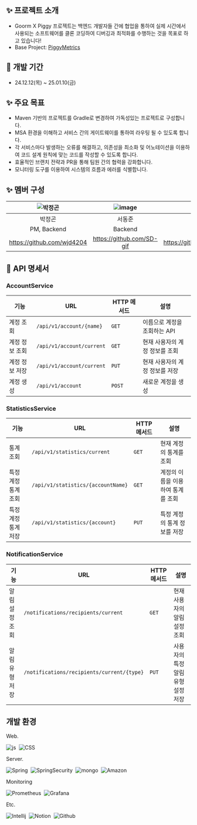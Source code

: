 ## ✨ 프로젝트 소개
- Goorm X Piggy 프로젝트는 백엔드 개발자들 간에 협업을 통하여 실제 시간에서 사용되는 소프트웨어를 클론 코딩하여 디버깅과 최적화를 수행하는 것을 목표로 하고 있습니다!
- Base Project: [PiggyMetrics](https://github.com/sqshq/piggymetrics)

## 📆 개발 기간
- 24.12.12(목) ~ 25.01.10(금)

## ✨ 주요 목표
- Maven 기반의 프로젝트를 Gradle로 변경하여 가독성있는 프로젝트로 구성합니다.
- MSA 환경을 이해하고 서비스 간의 게이트웨이를 통하여 라우팅 될 수 있도록 합니다.
- 각 서비스마다 발생하는 오류를 해결하고, 의존성을 최소화 및 어노테이션을 이용하여 코드 설계 원칙에 맞는 코드를 작성할 수 있도록 합니다.
- 효율적인 브랜치 전략과 PR을 통해 팀원 간의 협력을 강화합니다.
- 모니터링 도구를 이용하여 시스템의 흐름과 에러를 식별합니다.

## ✨ 멤버 구성
| ![박정곤](https://github.com/user-attachments/assets/74b1e113-fbae-4fa5-a5c4-e33b67523153) | ![image](https://github.com/user-attachments/assets/fc76c1ad-6922-4bba-8c78-87e8e19da61a) | ![김상호](https://github.com/user-attachments/assets/421ac141-e472-4e7a-8283-3bfdd2f440e3)| ![이유영](https://github.com/user-attachments/assets/054cc92f-08ad-44a8-936f-df3662d5d2f8)  | ![image](https://github.com/user-attachments/assets/de4153be-e89e-4de2-9b84-90e5a412a2fe)  | ![image](https://github.com/user-attachments/assets/75ecc75d-31b9-404d-9267-88720af05531) |
|:---:|:---:|:---:|:---:|:---:|:---:|
| 박정곤  |  서동준  | 김상호   | 이유영  | 박진홍 | 이지은 |
| PM, Backend |  Backend  |  Backend | Backend  | Backend  | Backend  |
| https://github.com/wjd4204 | https://github.com/SD-gif | https://github.com/ksah3756 | https://github.com/YuyoungRhee | https://github.com/JiinHong  | https://github.com/leeje0506 | 


## 📃 API 명세서

### **AccountService**
| **기능**        | **URL**                       | **HTTP 메서드** | **설명**                                |
|------------------|-------------------------------|-----------------|-----------------------------------------|
| 계정 조회        | `/api/v1/account/{name}`      | `GET`          | 이름으로 계정을 조회하는 API             |
| 계정 정보 조회   | `/api/v1/account/current`     | `GET`          | 현재 사용자의 계정 정보를 조회           |
| 계정 정보 저장   | `/api/v1/account/current`     | `PUT`          | 현재 사용자의 계정 정보를 저장           |
| 계정 생성        | `/api/v1/account`             | `POST`         | 새로운 계정을 생성                       |

### **StatisticsService**
| **기능**        | **URL**                             | **HTTP 메서드** | **설명**                                |
|------------------|-------------------------------------|-----------------|-----------------------------------------|
| 통계 조회        | `/api/v1/statistics/current`        | `GET`          | 현재 계정의 통계를 조회                  |
| 특정 계정 통계 조회 | `/api/v1/statistics/{accountName}` | `GET`          | 계정의 이름을 이용하여 통계를 조회       |
| 특정 계정 통계 저장 | `/api/v1/statistics/{account}`    | `PUT`          | 특정 계정의 통계 정보를 저장             |

### **NotificationService**
| **기능**        | **URL**                                  | **HTTP 메서드** | **설명**                                |
|------------------|------------------------------------------|-----------------|-----------------------------------------|
| 알림 설정 조회   | `/notifications/recipients/current`      | `GET`          | 현재 사용자의 알림 설정 조회             |
| 알림 유형 저장   | `/notifications/recipients/current/{type}` | `PUT`          | 사용자의 특정 알림 유형 설정 저장        |

## 개발 환경
Web.

![js](https://img.shields.io/badge/JavaScript-F7DF1E?style=for-the-badge&logo=JavaScript&logoColor=white)&nbsp; ![CSS](https://img.shields.io/badge/CSS-663399?style=for-the-badge&logo=CSS&logoColor=white)&nbsp;

Server.

![Spring](https://img.shields.io/badge/Spring-6DB33F?style=for-the-badge&logo=Spring&logoColor=white)&nbsp; ![SpringSecurity](https://img.shields.io/badge/Spring_Security-6DB33F?style=for-the-badge&logo=SpringSecurity&logoColor=white)&nbsp; ![mongo](https://img.shields.io/badge/MongoDB-47A248?style=for-the-badge&logo=MongoDB&logoColor=white)&nbsp; ![Amazon](https://img.shields.io/badge/Amazon-FF9900?style=for-the-badge&logo=Amazon&logoColor=white)&nbsp;

Monitoring

![Prometheus](https://img.shields.io/badge/Prometheus-E6522C?style=for-the-badge&logo=Prometheus&logoColor=white)&nbsp; ![Grafana](https://img.shields.io/badge/Grafana-F46800?style=for-the-badge&logo=Grafana&logoColor=white)&nbsp;

Etc.

![Intellij](https://img.shields.io/badge/IntelliJ_IDEA-000000?style=for-the-badge&logo=IntelliJIDEA&logoColor=white)&nbsp; ![Notion](https://img.shields.io/badge/Notion-000000?style=for-the-badge&logo=Notion&logoColor=white)&nbsp; ![Github](https://img.shields.io/badge/Github-181717?style=for-the-badge&logo=Github&logoColor=white)&nbsp;
